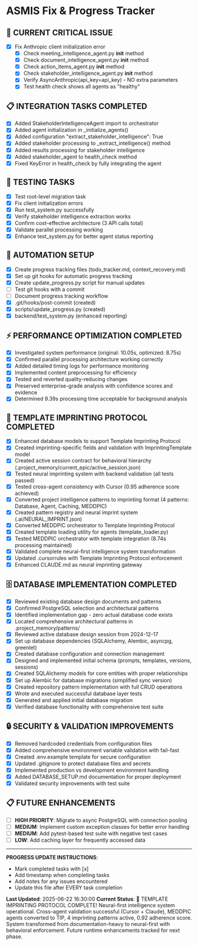 # ASMIS Fix & Progress Tracker

## 🚨 CURRENT CRITICAL ISSUE
- [x] Fix Anthropic client initialization error
  - [x] Check meeting_intelligence_agent.py __init__ method
  - [x] Check document_intelligence_agent.py __init__ method  
  - [x] Check action_items_agent.py __init__ method
  - [x] Check stakeholder_intelligence_agent.py __init__ method
  - [x] Verify AsyncAnthropic(api_key=api_key) - NO extra parameters
  - [x] Test health check shows all agents as "healthy"

## 📋 INTEGRATION TASKS COMPLETED
- [x] Added StakeholderIntelligenceAgent import to orchestrator
- [x] Added agent initialization in _initialize_agents()
- [x] Added configuration "extract_stakeholder_intelligence": True
- [x] Added stakeholder processing to _extract_intelligence() method
- [x] Added results processing for stakeholder intelligence
- [x] Added stakeholder_agent to health_check method
- [x] Fixed KeyError in health_check by fully integrating the agent

## 🧪 TESTING TASKS
- [x] Test root-level migration task
- [x] Fix client initialization errors
- [x] Run test_system.py successfully
- [x] Verify stakeholder intelligence extraction works
- [x] Confirm cost-effective architecture (3 API calls total)
- [x] Validate parallel processing working
- [x] Enhance test_system.py for better agent status reporting

## 🔧 AUTOMATION SETUP
- [x] Create progress tracking files (todo_tracker.md, context_recovery.md)
- [x] Set up git hooks for automatic progress tracking
- [x] Create update_progress.py script for manual updates
- [ ] Test git hooks with a commit
- [ ] Document progress tracking workflow
- [x] .git/hooks/post-commit (created)
- [x] scripts/update_progress.py (created)
- [x] backend/test_system.py (enhanced reporting)

## ⚡ PERFORMANCE OPTIMIZATION COMPLETED
- [x] Investigated system performance (original: 10.05s, optimized: 8.75s)
- [x] Confirmed parallel processing architecture working correctly
- [x] Added detailed timing logs for performance monitoring
- [x] Implemented content preprocessing for efficiency
- [x] Tested and reverted quality-reducing changes
- [x] Preserved enterprise-grade analysis with confidence scores and evidence
- [x] Determined 9.39s processing time acceptable for background analysis

## 🧠 TEMPLATE IMPRINTING PROTOCOL COMPLETED
- [x] Enhanced database models to support Template Imprinting Protocol
- [x] Created imprinting-specific fields and validation with ImprintingTemplate model
- [x] Created active session contract for behavioral hierarchy (.project_memory/current_epic/active_session.json)
- [x] Tested neural imprinting system with backend validation (all tests passed)
- [x] Tested cross-agent consistency with Cursor (0.95 adherence score achieved)
- [x] Converted project intelligence patterns to imprinting format (4 patterns: Database, Agent, Caching, MEDDPIC)
- [x] Created pattern registry and neural imprint system (.ai/NEURAL_IMPRINT.json)
- [x] Converted MEDDPIC orchestrator to Template Imprinting Protocol
- [x] Created template loading utility for agents (template_loader.py)
- [x] Tested MEDDPIC orchestrator with template integration (8.74s processing maintained)
- [x] Validated complete neural-first intelligence system transformation
- [x] Updated .cursorrules with Template Imprinting Protocol enforcement
- [x] Enhanced CLAUDE.md as neural imprinting gateway

## 🗄️ DATABASE IMPLEMENTATION COMPLETED
- [x] Reviewed existing database design documents and patterns
- [x] Confirmed PostgreSQL selection and architectural patterns
- [x] Identified implementation gap - zero actual database code exists
- [x] Located comprehensive architectural patterns in .project_memory/patterns/
- [x] Reviewed active database design session from 2024-12-17
- [x] Set up database dependencies (SQLAlchemy, Alembic, asyncpg, greenlet)
- [x] Created database configuration and connection management
- [x] Designed and implemented initial schema (prompts, templates, versions, sessions)
- [x] Created SQLAlchemy models for core entities with proper relationships
- [x] Set up Alembic for database migrations (simplified sync version)
- [x] Created repository pattern implementation with full CRUD operations
- [x] Wrote and executed successful database layer tests
- [x] Generated and applied initial database migration
- [x] Verified database functionality with comprehensive test suite

## 🔒 SECURITY & VALIDATION IMPROVEMENTS
- [x] Removed hardcoded credentials from configuration files
- [x] Added comprehensive environment variable validation with fail-fast
- [x] Created .env.example template for secure configuration
- [x] Updated .gitignore to protect database files and secrets
- [x] Implemented production vs development environment handling
- [x] Added DATABASE_SETUP.md documentation for proper deployment
- [x] Validated security improvements with test suite

## 📋 FUTURE ENHANCEMENTS
- [ ] **HIGH PRIORITY**: Migrate to async PostgreSQL with connection pooling
- [ ] **MEDIUM**: Implement custom exception classes for better error handling
- [ ] **MEDIUM**: Add pytest-based test suite with negative test cases
- [ ] **LOW**: Add caching layer for frequently accessed data

---
**PROGRESS UPDATE INSTRUCTIONS**: 
- Mark completed tasks with [x]
- Add timestamp when completing tasks
- Add notes for any issues encountered
- Update this file after EVERY task completion

**Last Updated**: 2025-06-22 16:30:00
**Current Status**: 🎯 TEMPLATE IMPRINTING PROTOCOL COMPLETE! Neural-first intelligence system operational. Cross-agent validation successful (Cursor + Claude), MEDDPIC agents converted to TIP, 4 imprinting patterns active, 0.92 adherence score. System transformed from documentation-heavy to neural-first with behavioral enforcement. Future runtime enhancements tracked for next phase. 